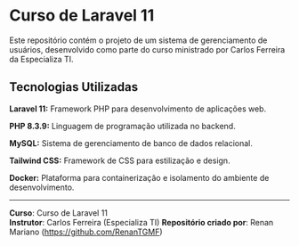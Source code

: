 # Curso de Laravel 11

Este repositório contém o projeto de um sistema de gerenciamento de usuários, desenvolvido como parte do curso ministrado por Carlos Ferreira da Especializa TI.

## Tecnologias Utilizadas

**Laravel 11:** Framework PHP para desenvolvimento de aplicações web.

**PHP 8.3.9:** Linguagem de programação utilizada no backend.

**MySQL:** Sistema de gerenciamento de banco de dados relacional.

**Tailwind CSS:** Framework de CSS para estilização e design.

**Docker:** Plataforma para containerização e isolamento do ambiente de desenvolvimento.

---

**Curso**: Curso de Laravel 11  
**Instrutor**: Carlos Ferreira (Especializa TI)
**Repositório criado por**: Renan Mariano (https://github.com/RenanTGMF)
